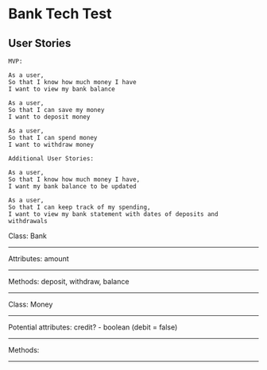 # Bank Tech Test

## User Stories 


```
MVP:

As a user, 
So that I know how much money I have
I want to view my bank balance

As a user,
So that I can save my money
I want to deposit money

As a user,
So that I can spend money
I want to withdraw money
```
```
Additional User Stories:

As a user,
So that I know how much money I have,
I want my bank balance to be updated

As a user, 
So that I can keep track of my spending,
I want to view my bank statement with dates of deposits and withdrawals
```
Class: Bank      

---
Attributes: amount

---
Methods: deposit, withdraw, balance

---

Class: Money      

---
Potential attributes: credit? - boolean (debit = false)

---
Methods:

---